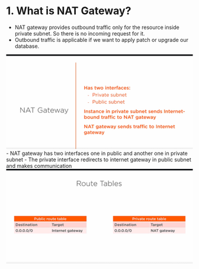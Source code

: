 # 1. What is NAT Gateway? #
- NAT gateway provides outbound traffic only for the resource inside private subnet. So there is no incoming request for it.
- Outbound traffic is applicable if we want to apply patch or upgrade our database.

<img src="img/img1.png"/>
- NAT gateway has two interfaces one in public and another one in private subnet
- The private interface redirects to internet gateway in public subnet and makes communication

<img src="img/img2.png"/>
